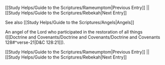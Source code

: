 [[Study Helps/Guide to the Scriptures/Rameumptom|Previous Entry]]  ||  [[Study Helps/Guide to the Scriptures/Rebekah|Next Entry]]

 See also [[Study Helps/Guide to the Scriptures/Angels|Angels]]

 An angel of the Lord who participated in the restoration of all things ([[Doctrine and Covenants/Doctrine and Covenants/Doctrine and Covenants 128#^verse-21|D&C 128:21]]).

[[Study Helps/Guide to the Scriptures/Rameumptom|Previous Entry]]  ||  [[Study Helps/Guide to the Scriptures/Rebekah|Next Entry]]